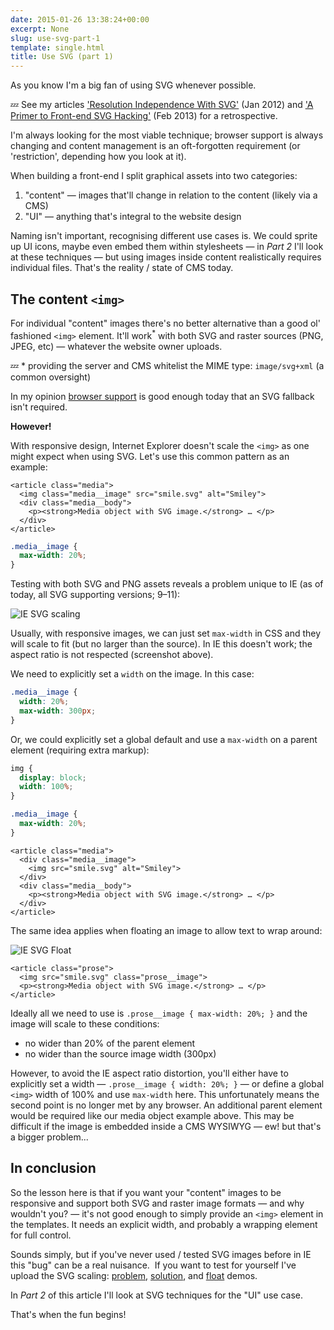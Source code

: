 ```yaml
---
date: 2015-01-26 13:38:24+00:00
excerpt: None
slug: use-svg-part-1
template: single.html
title: Use SVG (part 1)
---
```


As you know I'm a big fan of using SVG whenever possible.

💤 See my articles ['Resolution Independence With SVG'](http://www.smashingmagazine.com/2012/01/16/resolution-independence-with-svg/) (Jan 2012) and ['A Primer to Front-end SVG Hacking'](/2013/02/04/a-primer-to-front-end-svg-hacking/) (Feb 2013) for a retrospective.

I'm always looking for the most viable technique; browser support is always changing and content management is an oft-forgotten requirement (or 'restriction', depending how you look at it).

When building a front-end I split graphical assets into two categories:

1. "content" — images that'll change in relation to the content (likely via a CMS)
2. "UI" — anything that's integral to the website design

Naming isn't important, recognising different use cases is. We could sprite up UI icons, maybe even embed them within stylesheets — in *Part 2* I'll look at these techniques — but using images inside content realistically requires individual files. That's the reality / state of CMS today.

## The content `<img>`

For individual "content" images there's no better alternative than a good ol' fashioned `<img>` element. It'll work<sup>*</sup> with both SVG and raster sources (PNG, JPEG, etc) — whatever the website owner uploads.

💤 * providing the server and CMS whitelist the MIME type: `image/svg+xml` (a common oversight)

In my opinion [browser support](http://caniuse.com/#feat=svg) is good enough today that an SVG fallback isn't required.

**However!**

With responsive design, Internet Explorer doesn't scale the `<img>` as one might expect when using SVG. Let's use this common pattern as an example:

````markup
<article class="media">
  <img class="media__image" src="smile.svg" alt="Smiley">
  <div class="media__body">
    <p><strong>Media object with SVG image.</strong> … </p>
  </div>
</article>
````

````css
.media__image {
  max-width: 20%;
}
````

Testing with both SVG and PNG assets reveals a problem unique to IE (as of today, all SVG supporting versions; 9–11):

![IE SVG scaling](/images/2015/01/IE-svg-scaling.png)

Usually, with responsive images, we can just set `max-width` in CSS and they will scale to fit (but no larger than the source). In IE this doesn't work; the aspect ratio is not respected (screenshot above).

We need to explicitly set a `width` on the image. In this case:

````css
.media__image {
  width: 20%;
  max-width: 300px;
}
````

Or, we could explicitly set a global default and use a `max-width` on a parent element (requiring extra markup):

````css
img {
  display: block;
  width: 100%;
}

.media__image {
  max-width: 20%;
}
````

````markup
<article class="media">
  <div class="media__image">
    <img src="smile.svg" alt="Smiley">
  </div>
  <div class="media__body">
    <p><strong>Media object with SVG image.</strong> … </p>
  </div>
</article>
````

The same idea applies when floating an image to allow text to wrap around:

![IE SVG Float](/images/2015/01/IE-svg-float.png)

````markup
<article class="prose">
  <img src="smile.svg" class="prose__image">
  <p><strong>Media object with SVG image.</strong> … </p>
</article>
````

Ideally all we need to use is `.prose__image { max-width: 20%; }` and the image will scale to these conditions:

* no wider than 20% of the parent element
* no wider than the source image width (300px)

However, to avoid the IE aspect ratio distortion, you'll either have to explicitly set a width — `.prose__image { width: 20%; }` — or define a global `<img>` width of 100% and use `max-width` here. This unfortunately means the second point is no longer met by any browser. An additional parent element would be required like our media object example above. This may be difficult if the image is embedded inside a CMS WYSIWYG — ew! but that's a bigger problem...

## In conclusion

So the lesson here is that if you want your "content" images to be responsive and support both SVG and raster image formats — and why wouldn't you? — it's not good enough to simply provide an `<img>` element in the templates. It needs an explicit width, and probably a wrapping element for full control.

Sounds simply, but if you've never used / tested SVG images before in IE this "bug" can be a real nuisance.  If you want to test for yourself I've upload the SVG scaling: [problem](/demos/svg/2015-01-26/svg-scale-problem.html), [solution](/demos/svg/2015-01-26/svg-scale-solution.html), and [float](/demos/svg/2015-01-26/svg-float.html) demos.

In *Part 2* of this article I'll look at SVG techniques for the "UI" use case.

That's when the fun begins!
